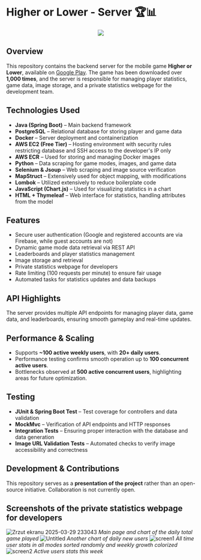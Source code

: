 # Higher or Lower - Server 🏆📊

<p align="center"><img src="https://github.com/user-attachments/assets/35c74a56-54ba-46bf-8459-c2a3c6567c97" align="center" /></p>

## Overview
This repository contains the backend server for the mobile game **Higher or Lower**, available on [Google Play](https://play.google.com/store/apps/details?id=com.adamdawi.higherorlower). The game has been downloaded over **1,000 times**, and the server is responsible for managing player statistics, game data, image storage, and a private statistics webpage for the development team.

## Technologies Used  
- **Java (Spring Boot)** – Main backend framework  
- **PostgreSQL** – Relational database for storing player and game data  
- **Docker** – Server deployment and containerization  
- **AWS EC2 (Free Tier)** – Hosting environment with security rules restricting database and SSH access to the developer's IP only  
- **AWS ECR** – Used for storing and managing Docker images   
- **Python** – Data scraping for game modes, images, and game data  
- **Selenium & Jsoup** – Web scraping and image source verification  
- **MapStruct** – Extensively used for object mapping, with modifications  
- **Lombok** – Utilized extensively to reduce boilerplate code  
- **JavaScript (Chart.js)** – Used for visualizing statistics in a chart  
- **HTML + Thymeleaf** – Web interface for statistics, handling attributes from the model  

## Features  
- Secure user authentication (Google and registered accounts are via Firebase, while guest accounts are not)  
- Dynamic game mode data retrieval via REST API  
- Leaderboards and player statistics management  
- Image storage and retrieval  
- Private statistics webpage for developers  
- Rate limiting (100 requests per minute) to ensure fair usage  
- Automated tasks for statistics updates and data backups  

## API Highlights  
The server provides multiple API endpoints for managing player data, game data, and leaderboards, ensuring smooth gameplay and real-time updates.  

## Performance & Scaling  
- Supports **~100 active weekly users**, with **20+ daily users**.  
- Performance testing confirms smooth operation up to **100 concurrent active users**.  
- Bottlenecks observed at **500 active concurrent users**, highlighting areas for future optimization.  

## Testing  
- **JUnit & Spring Boot Test** – Test coverage for controllers and data validation  
- **MockMvc** – Verification of API endpoints and HTTP responses  
- **Integration Tests** – Ensuring proper interaction with the database and data generation  
- **Image URL Validation Tests** – Automated checks to verify image accessibility and correctness  

## Development & Contributions  
This repository serves as a **presentation of the project** rather than an open-source initiative. Collaboration is not currently open.

## Screenshots of the private statistics webpage for developers 
![Zrzut ekranu 2025-03-29 233043](https://github.com/user-attachments/assets/94905a23-3ebe-43f5-a170-bb3ff9761fc8)
*Main page and chart of the daily total game played*
![Untitled](https://github.com/user-attachments/assets/75d91b01-cc36-4fc3-b463-91eca10132fb)
*Another chart of daily new users*
![screen1](https://github.com/user-attachments/assets/f9cf56c9-9176-4478-9727-9a37dec8a7cf)
*All time user stats in all modes sorted randomly and weekly growth colorized*
![screen2](https://github.com/user-attachments/assets/86969805-59c2-4a3f-a500-8cb6d637d34d)
*Active users stats this week*

